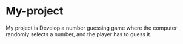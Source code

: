 # My-project
My project is Develop a number guessing game where the computer randomly selects a number, and the player has to guess it.
